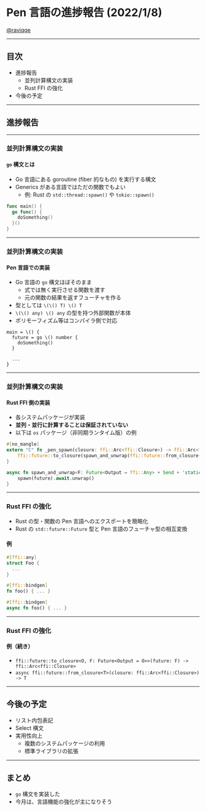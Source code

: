 # Pen 言語の進捗報告 (2022/1/8)

[@raviqqe](https://github.com/raviqqe)

---

## 目次

- 進捗報告
  - 並列計算構文の実装
  - Rust FFI の強化
- 今後の予定

---

## 進捗報告

---

### 並列計算構文の実装

#### `go` 構文とは

- Go 言語にある goroutine (fiber 的なもの) を実行する構文
- Generics がある言語ではただの関数でもよい
  - 例: Rust の `std::thread::spawn()` や `tokio::spawn()`

```go
func main() {
  go func() {
    doSomething()
  }()
}
```

---

### 並列計算構文の実装

#### Pen 言語での実装

- Go 言語の `go` 構文ほぼそのまま
  - 式では無く実行させる関数を渡す
  - 元の関数の結果を返すフューチャを作る
- 型としては `\(\() T) \() T`
- `\(\() any) \() any` の型を持つ外部関数が本体
- ポリモーフィズム等はコンパイラ側で対応

```pen
main = \() {
  future = go \() number {
    doSomething()
  }

  ...
}
```

---

### 並列計算構文の実装

#### Rust FFI 側の実装

- 各システムパッケージが実装
- **並列・並行に計算することは保証されていない**
- 以下は `os` パッケージ（非同期ランタイム版）の例

```rust
#[no_mangle]
extern "C" fn _pen_spawn(closure: ffi::Arc<ffi::Closure>) -> ffi::Arc<ffi::Closure> {
    ffi::future::to_closure(spawn_and_unwrap(ffi::future::from_closure(closure)))
}

async fn spawn_and_unwrap<F: Future<Output = ffi::Any> + Send + 'static>(future: F) -> ffi::Any {
    spawn(future).await.unwrap()
}
```

---

### Rust FFI の強化

- Rust の型・関数の Pen 言語へのエクスポートを簡略化
- Rust の `std::future::Future` 型と Pen 言語のフューチャ型の相互変換

#### 例

```rust
#[ffi::any]
struct Foo {
  ...
}
```

```rust
#[ffi::bindgen]
fn foo() { ... }

#[ffi::bindgen]
async fn foo() { ... }
```

---

### Rust FFI の強化

#### 例（続き）

- `ffi::future::to_closure<O, F: Future<Output = O>>(future: F) -> ffi::Arc<ffi::Closure>`
- `async ffi::future::from_closure<T>(closure: ffi::Arc<ffi::Closure>) -> T`

---

## 今後の予定

- リスト内包表記
- Select 構文
- 実用性向上
  - 複数のシステムパッケージの利用
  - 標準ライブラリの拡張

---

## まとめ

- `go` 構文を実装した
- 今月は、言語機能の強化が主になりそう
